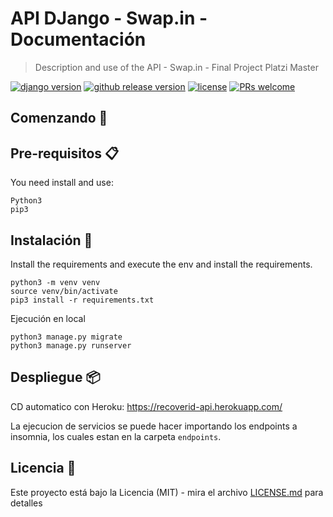 # API DJango - Swap.in - Documentación

> Description and use of the API - Swap.in - Final Project Platzi Master

[![django version](https://img.shields.io/badge/django%20versions-1.11%20%7C%202.0%20%7C%202.1-blue)](https://www.djangoproject.com/) [![github release version](https://img.shields.io/github/v/release/c3-zally/api-python.svg?include_prereleases)](https://github.com/c3-zally/api-python/releases/latest)  [![license](https://img.shields.io/github/license/c3-zally/api-python.svg)](https://github.com/c3-zally/api-python/blob/master/LICENSE)  [![PRs welcome](https://img.shields.io/badge/PRs-welcome-ff69b4.svg)](https://github.com/c3-zally/api-python/issues?q=is%3Aissue+is%3Aopen+label%3A%22help+wanted%22)

## Comenzando 🚀

<!-- _Estas instrucciones te permitirán obtener una copia del proyecto en funcionamiento en tu máquina local para propósitos de desarrollo y pruebas._ -->


## Pre-requisitos 📋
You need install and use:
```
Python3
pip3
```

## Instalación 🔧
Install the requirements and execute the env and install the requirements.
```
python3 -m venv venv
source venv/bin/activate
pip3 install -r requirements.txt
```

Ejecución en local
```
python3 manage.py migrate
python3 manage.py runserver
```

## Despliegue 📦

CD automatico con Heroku: https://recoverid-api.herokuapp.com/

La ejecucion de servicios se puede hacer importando los endpoints a insomnia, los cuales estan en la carpeta `endpoints`.

## Licencia 📄

Este proyecto está bajo la Licencia (MIT) - mira el archivo [LICENSE.md](LICENSE.md) para detalles

